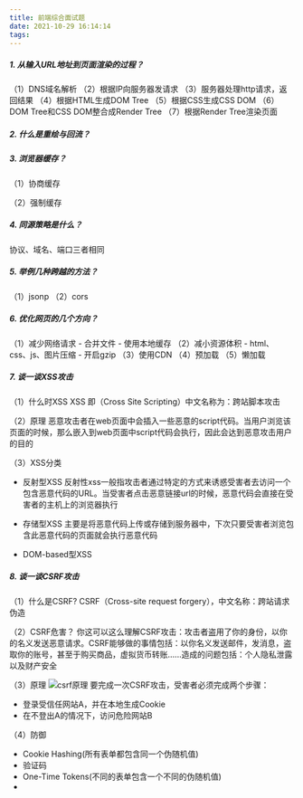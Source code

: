 ```yaml
---
title: 前端综合面试题
date: 2021-10-29 16:14:14
tags:
---
```


##### 1. 从输入URL地址到页面渲染的过程？
（1）DNS域名解析
（2）根据IP向服务器发请求
（3）服务器处理http请求，返回结果
（4）根据HTML生成DOM Tree
（5）根据CSS生成CSS DOM
（6）DOM Tree和CSS DOM整合成Render Tree
（7）根据Render Tree渲染页面

##### 2. 什么是重绘与回流？


##### 3. 浏览器缓存？
（1）协商缓存

（2）强制缓存


##### 4. 同源策略是什么？
协议、域名、端口三者相同

##### 5. 举例几种跨越的方法？
（1）jsonp
（2）cors

##### 6. 优化网页的几个方向？
（1）减少网络请求
    - 合并文件
    - 使用本地缓存
（2）减小资源体积
    - html、css、js、图片压缩
    - 开启gzip
（3）使用CDN
（4）预加载
（5）懒加载


##### 7. 谈一谈XSS攻击
（1）什么时XSS
XSS 即（Cross Site Scripting）中文名称为：跨站脚本攻击

（2）原理
恶意攻击者在web页面中会插入一些恶意的script代码。当用户浏览该页面的时候，那么嵌入到web页面中script代码会执行，因此会达到恶意攻击用户的目的

（3）XSS分类
- 反射型XSS
反射性xss一般指攻击者通过特定的方式来诱惑受害者去访问一个包含恶意代码的URL。当受害者点击恶意链接url的时候，恶意代码会直接在受害者的主机上的浏览器执行

- 存储型XSS
主要是将恶意代码上传或存储到服务器中，下次只要受害者浏览包含此恶意代码的页面就会执行恶意代码

- DOM-based型XSS


##### 8. 谈一谈CSRF攻击
（1）什么是CSRF?
CSRF（Cross-site request forgery），中文名称：跨站请求伪造

（2）CSRF危害？
你这可以这么理解CSRF攻击：攻击者盗用了你的身份，以你的名义发送恶意请求。CSRF能够做的事情包括：以你名义发送邮件，发消息，盗取你的账号，甚至于购买商品，虚拟货币转账......造成的问题包括：个人隐私泄露以及财产安全

（3）原理
![csrf原理](csrf.jpeg)
要完成一次CSRF攻击，受害者必须完成两个步骤：
- 登录受信任网站A，并在本地生成Cookie
- 在不登出A的情况下，访问危险网站B

（4）防御
- Cookie Hashing(所有表单都包含同一个伪随机值)
- 验证码
- One-Time Tokens(不同的表单包含一个不同的伪随机值)
- 